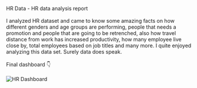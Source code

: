 HR Data - HR data analysis report<br/><br/>
   I analyzed HR dataset and came to know some amazing facts on how different genders and age groups are performing, people that needs a promotion and people that are 
   going to be retrenched, also how travel distance
   from work has increased productivity, how many employee live close by, total employees based on job titles and many more. I quite enjoyed analyzing this data set. 
   Surely data does speak.<br/><br/>
   Final dashboard 👇<br/><br/>
   ![HR Dashboard](https://github.com/user-attachments/assets/42aada67-67e0-42d9-bb70-fa5d51a757db)
